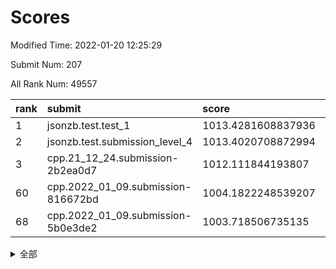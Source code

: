 # Scores

Modified Time: 2022-01-20 12:25:29

Submit Num: 207

All Rank Num: 49557

| rank |               submit               |       score        |       sigma        | pk_num |
| :--- | :--------------------------------- | :----------------- | :----------------- | :----- |
| 1    | jsonzb.test.test_1                 | 1013.4281608837936 | 0.8176371828923822 | 955    |
| 2    | jsonzb.test.submission_level_4     | 1013.4020708872994 | 0.8368649818592815 | 957    |
| 3    | cpp.21_12_24.submission-2b2ea0d7   | 1012.111844193807  | 0.7921958979864506 | 956    |
| 60   | cpp.2022_01_09.submission-816672bd | 1004.1822248539207 | 0.7139572661289945 | 955    |
| 68   | cpp.2022_01_09.submission-5b0e3de2 | 1003.718506735135  | 0.7033343213649783 | 966    |


<details>
<summary>全部</summary>

| rank |                 submit                 |       score        |       sigma        | pk_num |
| :--- | :------------------------------------- | :----------------- | :----------------- | :----- |
| 1    | jsonzb.test.test_1                     | 1013.4281608837936 | 0.8176371828923822 | 955    |
| 2    | jsonzb.test.submission_level_4         | 1013.4020708872994 | 0.8368649818592815 | 957    |
| 3    | cpp.21_12_24.submission-2b2ea0d7       | 1012.111844193807  | 0.7921958979864506 | 956    |
| 4    | gobigger.level_3.submission_level_3_35 | 1011.5073888849041 | 0.7773243573034868 | 956    |
| 5    | gobigger.level_3.submission_level_3_41 | 1011.4211445294364 | 0.7830483218794685 | 961    |
| 6    | gobigger.level_3.submission_level_3_24 | 1011.088326269424  | 0.795441291964668  | 950    |
| 7    | gobigger.level_3.submission_level_3_38 | 1010.9976454755379 | 0.7669634789696093 | 955    |
| 8    | gobigger.level_3.submission_level_3_29 | 1010.9146880687317 | 0.776672672260887  | 958    |
| 9    | gobigger.level_3.submission_level_3_49 | 1010.8204297773934 | 0.7536506274161862 | 958    |
| 10   | gobigger.level_3.submission_level_3_37 | 1010.773879129964  | 0.7706607339452058 | 958    |
| 11   | gobigger.level_3.submission_level_3_16 | 1010.6931604685373 | 0.7872462108229138 | 958    |
| 12   | gobigger.level_3.submission_level_3_1  | 1010.6471004547661 | 0.7580552448647002 | 960    |
| 13   | gobigger.level_3.submission_level_3_36 | 1010.569067224154  | 0.7991330478790025 | 960    |
| 14   | gobigger.level_3.submission_level_3_47 | 1010.5618463083513 | 0.7668266071360402 | 957    |
| 15   | gobigger.level_3.submission_level_3_33 | 1010.5482962830773 | 0.7661407516446465 | 957    |
| 16   | gobigger.level_3.submission_level_3_28 | 1010.4555617771249 | 0.7595929490747414 | 956    |
| 17   | gobigger.level_3.submission_level_3_42 | 1010.4131198094381 | 0.7567014548335226 | 952    |
| 18   | gobigger.level_3.submission_level_3_48 | 1010.3424933560526 | 0.7614041439600387 | 962    |
| 19   | gobigger.level_3.submission_level_3_21 | 1010.251640075043  | 0.761476138435256  | 957    |
| 20   | gobigger.level_3.submission_level_3_19 | 1010.1078002531475 | 0.7664845550284121 | 957    |
| 21   | gobigger.level_3.submission_level_3_17 | 1010.0172075323126 | 0.7454653931833033 | 958    |
| 22   | gobigger.level_3.submission_level_3_22 | 1009.9591436988021 | 0.7594807470631039 | 962    |
| 23   | gobigger.level_3.submission_level_3_11 | 1009.8514341293826 | 0.7699058595139038 | 953    |
| 24   | gobigger.level_3.submission_level_3_0  | 1009.8484812408228 | 0.7618527347944262 | 961    |
| 25   | gobigger.level_3.submission_level_3_13 | 1009.8416772641327 | 0.773133516092195  | 952    |
| 26   | gobigger.level_3.submission_level_3_10 | 1009.8134750021205 | 0.7423684486224763 | 962    |
| 27   | gobigger.level_3.submission_level_3_20 | 1009.7519821705694 | 0.7305142575964255 | 955    |
| 28   | gobigger.level_3.submission_level_3_43 | 1009.6380913620875 | 0.7543146859699514 | 958    |
| 29   | gobigger.level_3.submission_level_3_45 | 1009.5817826603068 | 0.7609998335562599 | 960    |
| 30   | gobigger.level_3.submission_level_3_4  | 1009.5348026676503 | 0.7352730715553536 | 960    |
| 31   | gobigger.level_3.submission_level_3_9  | 1009.4970734836885 | 0.7643895740211364 | 958    |
| 32   | gobigger.level_3.submission_level_3_2  | 1009.4549450640895 | 0.7469237705008651 | 959    |
| 33   | gobigger.level_3.submission_level_3_34 | 1009.4364527355995 | 0.7422604586776671 | 961    |
| 34   | gobigger.level_3.submission_level_3_14 | 1009.4160629089723 | 0.7423464252695242 | 958    |
| 35   | gobigger.level_3.submission_level_3_25 | 1009.3896500954604 | 0.768104973653746  | 951    |
| 36   | gobigger.level_3.submission_level_3_8  | 1009.3177375048004 | 0.764009054994027  | 960    |
| 37   | gobigger.level_3.submission_level_3_23 | 1009.3164315770974 | 0.7344008907308136 | 960    |
| 38   | gobigger.level_3.submission_level_3_5  | 1009.2935184494788 | 0.741589696850344  | 957    |
| 39   | gobigger.level_3.submission_level_3_39 | 1009.25790796106   | 0.7439822785083683 | 952    |
| 40   | gobigger.level_3.submission_level_3_3  | 1009.1357649695493 | 0.7528651916361787 | 957    |
| 41   | gobigger.level_3.submission_level_3_40 | 1009.1329295614117 | 0.7544075045058929 | 961    |
| 42   | gobigger.level_3.submission_level_3_12 | 1009.1237880285416 | 0.7719819716515612 | 960    |
| 43   | gobigger.level_3.submission_level_3_30 | 1009.1088216041737 | 0.7698362639246783 | 961    |
| 44   | gobigger.level_3.submission_level_3_15 | 1009.1070132014283 | 0.7355287989867424 | 953    |
| 45   | gobigger.level_3.submission_level_3_32 | 1009.0049281934064 | 0.7523443267827472 | 961    |
| 46   | gobigger.level_3.submission_level_3_18 | 1008.9716171582205 | 0.7612402889868364 | 957    |
| 47   | gobigger.level_3.submission_level_3_31 | 1008.9575037614859 | 0.7611471428801772 | 962    |
| 48   | gobigger.level_3.submission_level_3_27 | 1008.8949989696683 | 0.7357361886671685 | 955    |
| 49   | gobigger.level_3.submission_level_3_46 | 1008.6616733796587 | 0.741125597616186  | 962    |
| 50   | gobigger.level_3.submission_level_3_7  | 1008.6593966454619 | 0.7459443054067781 | 951    |
| 51   | gobigger.level_3.submission_level_3_44 | 1008.6368987543582 | 0.742667054150343  | 953    |
| 52   | gobigger.level_3.submission_level_3_6  | 1008.5244788042859 | 0.7450888310882144 | 956    |
| 53   | gobigger.level_3.submission_level_3_26 | 1008.179438596206  | 0.7559282461198311 | 958    |
| 54   | gobigger.level_1.submission_level_1_46 | 1004.6161023635087 | 0.717145634643685  | 958    |
| 55   | gobigger.level_1.submission_level_1_5  | 1004.5344885560434 | 0.7121586650207002 | 952    |
| 56   | gobigger.level_1.submission_level_1_19 | 1004.4980205714503 | 0.7323130684394095 | 955    |
| 57   | gobigger.level_1.submission_level_1_23 | 1004.4664789473845 | 0.7281248737923758 | 957    |
| 58   | gobigger.level_1.submission_level_1_25 | 1004.275897810869  | 0.7161745455018615 | 954    |
| 59   | gobigger.level_1.submission_level_1_21 | 1004.2675895550472 | 0.7208013908487242 | 962    |
| 60   | cpp.2022_01_09.submission-816672bd     | 1004.1822248539207 | 0.7139572661289945 | 955    |
| 61   | gobigger.level_1.submission_level_1_41 | 1004.0660827245364 | 0.7196683692053248 | 958    |
| 62   | gobigger.level_1.submission_level_1_10 | 1004.0373513476093 | 0.715094529009583  | 959    |
| 63   | gobigger.level_1.submission_level_1_40 | 1004.0127141614643 | 0.7155217965624735 | 960    |
| 64   | gobigger.level_1.submission_level_1_35 | 1003.9917318530307 | 0.711535603581847  | 960    |
| 65   | gobigger.level_1.submission_level_1_13 | 1003.9852953266612 | 0.7093059737497637 | 960    |
| 66   | gobigger.level_1.submission_level_1_11 | 1003.7696140811553 | 0.7211868591141665 | 960    |
| 67   | gobigger.level_1.submission_level_1_15 | 1003.7402964146082 | 0.7214323566747052 | 963    |
| 68   | cpp.2022_01_09.submission-5b0e3de2     | 1003.718506735135  | 0.7033343213649783 | 966    |
| 69   | gobigger.level_1.submission_level_1_20 | 1003.664201558178  | 0.7055573138943938 | 959    |
| 70   | gobigger.level_1.submission_level_1_43 | 1003.415424198037  | 0.7164357660749783 | 955    |
| 71   | gobigger.level_1.submission_level_1_34 | 1003.3803838641402 | 0.7116700572172303 | 961    |
| 72   | gobigger.level_1.submission_level_1_8  | 1003.3560996987172 | 0.7178746475565368 | 960    |
| 73   | gobigger.level_1.submission_level_1_0  | 1003.3351461833406 | 0.7099546405603977 | 953    |
| 74   | gobigger.level_1.submission_level_1_4  | 1003.3283179502947 | 0.7075411174268114 | 958    |
| 75   | gobigger.level_1.submission_level_1_28 | 1003.3194126064095 | 0.7204467081945921 | 963    |
| 76   | gobigger.level_1.submission_level_1_2  | 1003.278378656913  | 0.7117475272038972 | 960    |
| 77   | gobigger.level_1.submission_level_1_42 | 1003.2732790010328 | 0.7182634677274591 | 956    |
| 78   | gobigger.level_1.submission_level_1_37 | 1003.2072381604688 | 0.7234406224095007 | 958    |
| 79   | gobigger.level_1.submission_level_1_36 | 1003.1991810850344 | 0.716668025869336  | 956    |
| 80   | gobigger.level_1.submission_level_1_33 | 1003.1430772474533 | 0.709302127991568  | 955    |
| 81   | gobigger.level_1.submission_level_1_1  | 1003.1031238211559 | 0.7107881559032966 | 955    |
| 82   | gobigger.level_1.submission_level_1_29 | 1003.0887462444139 | 0.7135972944748259 | 957    |
| 83   | gobigger.level_1.submission_level_1_27 | 1003.0667185394789 | 0.7184021276365251 | 959    |
| 84   | gobigger.level_1.submission_level_1_49 | 1003.0620266097209 | 0.7217197420276393 | 955    |
| 85   | gobigger.level_1.submission_level_1_38 | 1003.0539787025754 | 0.7182780551614232 | 957    |
| 86   | gobigger.level_1.submission_level_1_18 | 1003.0445371486846 | 0.7182239552437122 | 953    |
| 87   | gobigger.level_1.submission_level_1_24 | 1002.9572512521552 | 0.7088060939113582 | 956    |
| 88   | gobigger.level_1.submission_level_1_3  | 1002.8980405525356 | 0.7054853485252734 | 956    |
| 89   | gobigger.level_1.submission_level_1_45 | 1002.856144931622  | 0.710712139897058  | 955    |
| 90   | gobigger.level_1.submission_level_1_39 | 1002.7946074638901 | 0.709311536169597  | 956    |
| 91   | gobigger.level_1.submission_level_1_12 | 1002.7533846874358 | 0.7161084899361517 | 962    |
| 92   | gobigger.level_1.submission_level_1_9  | 1002.7423708920303 | 0.7184628745128395 | 959    |
| 93   | gobigger.level_1.submission_level_1_22 | 1002.738120436248  | 0.712048289787073  | 963    |
| 94   | gobigger.level_1.submission_level_1_32 | 1002.7337753746816 | 0.7064238765170898 | 956    |
| 95   | gobigger.level_1.submission_level_1_48 | 1002.6643618305051 | 0.7133763685454794 | 959    |
| 96   | gobigger.level_1.submission_level_1_44 | 1002.5704435873962 | 0.7115545419289674 | 960    |
| 97   | gobigger.level_1.submission_level_1_31 | 1002.5041400386152 | 0.6989385397174872 | 957    |
| 98   | gobigger.level_1.submission_level_1_30 | 1002.4759478265288 | 0.7017475343431011 | 957    |
| 99   | gobigger.level_1.submission_level_1_26 | 1002.4338789224987 | 0.716418993988134  | 957    |
| 100  | gobigger.level_1.submission_level_1_17 | 1002.388443583322  | 0.7145498562408514 | 958    |
| 101  | gobigger.level_1.submission_level_1_14 | 1002.3520791692083 | 0.7091985347752296 | 955    |
| 102  | gobigger.level_1.submission_level_1_16 | 1002.2109995170367 | 0.7145576861589533 | 960    |
| 103  | gobigger.level_1.submission_level_1_47 | 1002.2074690625889 | 0.7157565281289194 | 958    |
| 104  | gobigger.level_1.submission_level_1_7  | 1001.9959610264369 | 0.7100094384527159 | 959    |
| 105  | gobigger.level_1.submission_level_1_6  | 1001.9005720898374 | 0.7248813322735166 | 958    |
| 106  | gobigger.random.submission_random_3    | 997.422055224312   | 0.7195627343507955 | 957    |
| 107  | gobigger.random.submission_random_9    | 997.1890909065394  | 0.7067855966607541 | 951    |
| 108  | gobigger.random.submission_random_15   | 997.1346296925173  | 0.6986116813037337 | 958    |
| 109  | gobigger.random.submission_random_35   | 997.0319574806024  | 0.7127558664688287 | 957    |
| 110  | gobigger.random.submission_random_31   | 996.8461168849875  | 0.7143866714541295 | 962    |
| 111  | gobigger.random.submission_random_2    | 996.8358939402078  | 0.7005062545865501 | 957    |
| 112  | gobigger.random.submission_random_18   | 996.824736754287   | 0.7051265910884693 | 957    |
| 113  | gobigger.random.submission_random_28   | 996.8092336089273  | 0.7131573639520361 | 962    |
| 114  | gobigger.random.submission_random_6    | 996.586750307076   | 0.7225428748104773 | 954    |
| 115  | gobigger.random.submission_random_20   | 996.5581583590554  | 0.7017573871420569 | 959    |
| 116  | gobigger.random.submission_random_4    | 996.5406705084133  | 0.7095310407378215 | 956    |
| 117  | gobigger.random.submission_random_40   | 996.5249371606978  | 0.696849436089062  | 961    |
| 118  | gobigger.random.submission_random_1    | 996.4310976313535  | 0.7015362972538787 | 958    |
| 119  | gobigger.random.submission_random_45   | 996.4244424967216  | 0.7074917545467323 | 960    |
| 120  | gobigger.random.submission_random_17   | 996.3173194702412  | 0.7080448392822277 | 961    |
| 121  | gobigger.random.submission_random_14   | 996.2166038882095  | 0.7045123478848025 | 952    |
| 122  | gobigger.random.submission_random_26   | 996.1684147182219  | 0.6987686675667616 | 960    |
| 123  | gobigger.random.submission_random_5    | 996.1674230482558  | 0.7139418010115383 | 958    |
| 124  | gobigger.random.submission_random_39   | 996.1604062660141  | 0.7135215207161902 | 961    |
| 125  | gobigger.random.submission_random_0    | 996.1525865984069  | 0.7081260406414946 | 953    |
| 126  | gobigger.random.submission_random_47   | 996.1500569835739  | 0.6944461045453052 | 956    |
| 127  | gobigger.random.submission_random_36   | 996.0615581517877  | 0.7076908647699497 | 959    |
| 128  | gobigger.random.submission_random_44   | 996.0588839047465  | 0.7144651385121272 | 959    |
| 129  | gobigger.random.submission_random_49   | 996.0275454685277  | 0.7087575308045984 | 959    |
| 130  | gobigger.random.submission_random_23   | 995.9613501985834  | 0.7031408370155169 | 960    |
| 131  | gobigger.random.submission_random_19   | 995.9489801402286  | 0.7149825178546564 | 954    |
| 132  | gobigger.random.submission_random_30   | 995.9275576297895  | 0.7091568542253333 | 957    |
| 133  | gobigger.random.submission_random_12   | 995.9187879565544  | 0.7143776775467728 | 959    |
| 134  | gobigger.random.submission_random_48   | 995.9013546490295  | 0.7066486628346313 | 957    |
| 135  | gobigger.random.submission_random_46   | 995.8762413457874  | 0.7074339214237473 | 951    |
| 136  | gobigger.random.submission_random_10   | 995.8256435773554  | 0.7109094331849198 | 962    |
| 137  | gobigger.random.submission_random_16   | 995.7751707906801  | 0.7015788040264599 | 963    |
| 138  | gobigger.random.submission_random_32   | 995.7365615167073  | 0.707140115637805  | 956    |
| 139  | gobigger.random.submission_random_24   | 995.7290477692035  | 0.6988882334190861 | 958    |
| 140  | gobigger.random.submission_random_34   | 995.718519321996   | 0.7065317477380294 | 957    |
| 141  | gobigger.random.submission_random_43   | 995.6207814409706  | 0.7074696277322864 | 956    |
| 142  | gobigger.random.submission_random_11   | 995.5295841825009  | 0.7136968126486983 | 952    |
| 143  | gobigger.random.submission_random_13   | 995.510067515787   | 0.715621056691591  | 960    |
| 144  | gobigger.random.submission_random_22   | 995.455537175055   | 0.707329316598575  | 957    |
| 145  | gobigger.random.submission_random_29   | 995.4328375414161  | 0.7046565922337245 | 958    |
| 146  | gobigger.random.submission_random_37   | 995.4026310744279  | 0.7010264771071276 | 953    |
| 147  | gobigger.random.submission_random_42   | 995.2833358688024  | 0.7164404804454753 | 956    |
| 148  | gobigger.random.submission_random_27   | 995.2676919687846  | 0.7137733508286813 | 954    |
| 149  | gobigger.random.submission_random_41   | 995.1024048456582  | 0.7123941800324631 | 954    |
| 150  | gobigger.random.submission_random_21   | 995.0741060156365  | 0.7062292294071786 | 960    |
| 151  | gobigger.random.submission_random_38   | 995.0377417986094  | 0.7145597013076526 | 963    |
| 152  | gobigger.random.submission_random_7    | 994.8400450125248  | 0.7111549627477552 | 956    |
| 153  | gobigger.random.submission_random_33   | 994.7901627245005  | 0.7151023492667873 | 959    |
| 154  | gobigger.random.submission_random_25   | 994.6813269314918  | 0.7233618165039629 | 960    |
| 155  | gobigger.level_2.submission_level_2_20 | 994.2821120709184  | 0.725053149496443  | 956    |
| 156  | gobigger.level_2.submission_level_2_22 | 993.8497257793767  | 0.7444784303971153 | 960    |
| 157  | gobigger.level_2.submission_level_2_31 | 993.7777457347681  | 0.7305641600831344 | 964    |
| 158  | gobigger.random.submission_random_8    | 993.768511436002   | 0.7361166862907633 | 958    |
| 159  | gobigger.level_2.submission_level_2_9  | 993.5532160128743  | 0.7430616117133486 | 956    |
| 160  | gobigger.level_2.submission_level_2_45 | 993.5425713034427  | 0.7323124165861651 | 959    |
| 161  | gobigger.level_2.submission_level_2_11 | 993.4627364033203  | 0.7300411288958992 | 959    |
| 162  | gobigger.level_2.submission_level_2_10 | 993.452340195188   | 0.7492589237312555 | 951    |
| 163  | gobigger.level_2.submission_level_2_4  | 993.2763073471343  | 0.7398533908380344 | 952    |
| 164  | gobigger.level_2.submission_level_2_41 | 993.181241270579   | 0.7366662852680484 | 955    |
| 165  | gobigger.level_2.submission_level_2_29 | 992.9747118849358  | 0.745704383792167  | 957    |
| 166  | gobigger.level_2.submission_level_2_32 | 992.8830088370999  | 0.7348758005662792 | 960    |
| 167  | gobigger.level_2.submission_level_2_33 | 992.8545443696579  | 0.7562371794683621 | 957    |
| 168  | gobigger.level_2.submission_level_2_49 | 992.6815483673487  | 0.7304708845703604 | 957    |
| 169  | gobigger.level_2.submission_level_2_34 | 992.562064943288   | 0.7440653179552459 | 958    |
| 170  | gobigger.level_2.submission_level_2_16 | 992.5296294658714  | 0.7335079845695608 | 961    |
| 171  | gobigger.level_2.submission_level_2_18 | 992.5246953631141  | 0.7300119516978215 | 960    |
| 172  | gobigger.level_2.submission_level_2_40 | 992.5110751436573  | 0.744386611988808  | 961    |
| 173  | gobigger.level_2.submission_level_2_23 | 992.392791165105   | 0.7422785645709414 | 964    |
| 174  | gobigger.level_2.submission_level_2_13 | 992.3881597420112  | 0.7594939988124281 | 961    |
| 175  | gobigger.level_2.submission_level_2_26 | 992.2879273284392  | 0.7590224636847429 | 959    |
| 176  | gobigger.level_2.submission_level_2_21 | 992.2251552337623  | 0.7415862685871604 | 959    |
| 177  | gobigger.level_2.submission_level_2_47 | 992.197739391022   | 0.7300230700941162 | 954    |
| 178  | gobigger.level_2.submission_level_2_8  | 992.1874611690203  | 0.7668051503637848 | 959    |
| 179  | gobigger.level_2.submission_level_2_42 | 992.0981465847054  | 0.7652032726547824 | 959    |
| 180  | gobigger.level_2.submission_level_2_17 | 992.0644116124357  | 0.7382589152739848 | 953    |
| 181  | gobigger.level_2.submission_level_2_30 | 991.9651875699763  | 0.7403430420226863 | 957    |
| 182  | gobigger.level_2.submission_level_2_3  | 991.91052921875    | 0.7435916329377108 | 955    |
| 183  | gobigger.level_2.submission_level_2_14 | 991.8887102352859  | 0.7640384511092183 | 958    |
| 184  | gobigger.level_2.submission_level_2_37 | 991.883629603503   | 0.737157238802462  | 959    |
| 185  | gobigger.level_2.submission_level_2_1  | 991.8565273574296  | 0.7392979049449603 | 958    |
| 186  | gobigger.level_2.submission_level_2_46 | 991.8380277762075  | 0.7402490563591597 | 954    |
| 187  | gobigger.level_2.submission_level_2_5  | 991.829063272616   | 0.7461855583215382 | 959    |
| 188  | gobigger.level_2.submission_level_2_35 | 991.7883857429482  | 0.7287808654484045 | 957    |
| 189  | gobigger.level_2.submission_level_2_36 | 991.7845363141699  | 0.7464255916142477 | 962    |
| 190  | gobigger.level_2.submission_level_2_0  | 991.7532013257654  | 0.7555769742315177 | 960    |
| 191  | gobigger.level_2.submission_level_2_39 | 991.703975239558   | 0.7604946950316284 | 957    |
| 192  | gobigger.level_2.submission_level_2_44 | 991.5103674504818  | 0.7345853796059594 | 954    |
| 193  | gobigger.level_2.submission_level_2_28 | 991.2974479489153  | 0.740829345549793  | 955    |
| 194  | gobigger.level_2.submission_level_2_6  | 991.1087932255244  | 0.7487722323124605 | 957    |
| 195  | gobigger.level_2.submission_level_2_19 | 991.0735647882111  | 0.7587192680386611 | 960    |
| 196  | gobigger.level_2.submission_level_2_25 | 991.06464898646    | 0.7550941769361216 | 958    |
| 197  | gobigger.level_2.submission_level_2_24 | 991.0469657646972  | 0.7393132314658164 | 952    |
| 198  | gobigger.level_2.submission_level_2_27 | 991.011702758938   | 0.7488803996125061 | 957    |
| 199  | gobigger.level_2.submission_level_2_38 | 990.9529751706439  | 0.7630585737365664 | 961    |
| 200  | gobigger.level_2.submission_level_2_2  | 990.9120401119701  | 0.7578743048089531 | 954    |
| 201  | gobigger.level_2.submission_level_2_43 | 990.871361480287   | 0.7674145037979448 | 963    |
| 202  | gobigger.level_2.submission_level_2_15 | 990.8283512656795  | 0.7742687263517174 | 958    |
| 203  | gobigger.level_2.submission_level_2_7  | 990.5769910317243  | 0.7714027893485869 | 953    |
| 204  | gobigger.level_2.submission_level_2_12 | 990.5455126394902  | 0.7622731392810166 | 954    |
| 205  | gobigger.level_2.submission_level_2_48 | 990.1122250705682  | 0.7639744693917769 | 966    |
| 206  | gobigger.none.submission_none_0        | 977.7833886782329  | 1.378982901823271  | 955    |
| 207  | gobigger.none.submission_none_1        | 976.0371791526146  | 1.4046614660667942 | 956    |

</details>